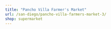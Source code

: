 ```yaml
---
title: "Pancho Villa Farmer's Market"
url: /san-diego/pancho-villa-farmers-market-3/
shop: supermarket
---
```

